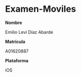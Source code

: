 # Examen-Moviles

**Nombre**

Emilio Leví Díaz Abarde

**Matrícula**

A01620887

**Plataforma**

iOS

